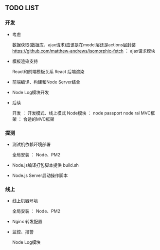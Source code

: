 
## TODO LIST

### 开发

* 考虑

    数据获取(数据库、ajax请求)应该是在model层还是actions层封装
    https://github.com/matthew-andrews/isomorphic-fetch  ： ajax请求模块

* 模板渲染支持

    React和前端模板关系
    React 后端渲染

* 前端编译、构建和Node Server结合

* Node Log模块开发

* 后续

    开发 ：
        开发模式、线上模式
    Node模块 ：
        node passport
        node ral
    MVC框架 ：
        合适的MVC框架

### 提测

* 测试机依赖环境部署

    全局安装 ： Node、PM2

* Node.js编译打包脚本提供 build.sh
* Node.js Server启动操作脚本

### 线上

* 线上机器环境

    全局安装 ： Node、PM2

* Nginx 转发配置
* 监控、报警

    Node Log模块
